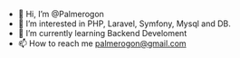 - 👋 Hi, I’m @Palmerogon
- 👀 I’m interested in PHP, Laravel, Symfony, Mysql and DB.
- 🌱 I’m currently learning Backend Develoment
- 📫 How to reach me palmerogon@gmail.com

<!---
Palmerogon/Palmerogon is a ✨ special ✨ repository because its `README.md` (this file) appears on your GitHub profile.
You can click the Preview link to take a look at your changes.
--->
